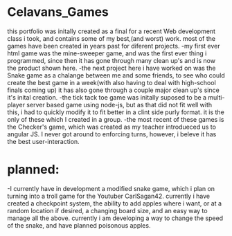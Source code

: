 # Celavans_Games
this portfolio was initally created as a final for a recent Web development class i took, and contains some of my best,(and worst) work. most of the games have been created in years past for diferent projects.
-my first ever html game was the mine-sweeper game, and was the first ever thing i programmed, since then it has gone through many clean up's and is now the product shown here.
-the next project here i have worked on was the Snake game as a chalange between me and some friends, to see who could create the best game in a week(with also having to deal with high-school finals coming up) it has also gone through a couple major clean up's since it's inital creation.
-the tick tack toe game was initally suposed to be a multi-player server based game using node-js, but as that did not fit well with this, i had to quickly modify it to fit better in a clint side purly format. it is the only of these which I created in a group.
-the most recent of these games is the Checker's game, which was created as my teacher introdueced us to angular JS. I never got around to enforcing turns, however, i beleve it has the best user-interaction.


# planned:
-I currently have in development a modified snake game, which i plan on turning into a troll game for the Youtuber CarlSagan42. currently i have created a checkpoint system, the ability to add apples where i want, or at a random location if desired, a changing board size, and an easy way to manage all the above. currently i am developing a way to change the speed of the snake, and have planned poisonous apples.
